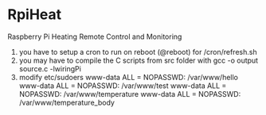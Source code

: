 RpiHeat
=======

Raspberry Pi Heating Remote Control and Monitoring

1. you have to setup a cron to run on reboot (@reboot) for /cron/refresh.sh
2. you may have to compile the C scripts from src folder with gcc -o output source.c -lwiringPi
3. modify etc/sudoers 
  www-data ALL = NOPASSWD: /var/www/hello
	www-data ALL = NOPASSWD: /var/www/test
	www-data ALL = NOPASSWD: /var/www/temperature
	www-data ALL = NOPASSWD: /var/www/temperature_body
